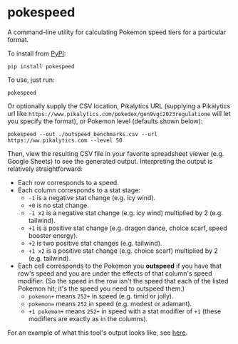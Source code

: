 # pokespeed

A command-line utility for calculating Pokemon speed tiers for a particular format.

To install from [PyPI](https://pypi.org/project/pokespeed/1.0.0/):
```
pip install pokespeed
```

To use, just run:
```
pokespeed
```

Or optionally supply the CSV location, Pikalytics URL (supplying a Pikalytics url like `https://www.pikalytics.com/pokedex/gen9vgc2023regulatione` will let you specify the format), or Pokemon level (defaults shown below):
```
pokespeed --out ./outspeed_benchmarks.csv --url https://ww.pikalytics.com --level 50
```

Then, view the resulting CSV file in your favorite spreadsheet viewer (e.g. Google Sheets) to see the generated output. Interpreting the output is relatively straightforward:
* Each row corresponds to a speed.
* Each column corresponds to a stat stage:
  * `-1` is a negative stat change (e.g. icy wind).
  * `+0` is no stat change.
  * `-1 x2` is a negative stat change (e.g. icy wind) multiplied by 2 (e.g. tailwind).
  * `+1` is a positive stat change (e.g. dragon dance, choice scarf, speed booster energy).
  * `+2` is two positive stat changes (e.g. tailwind).
  * `+1 x2` is a positive stat change (e.g. choice scarf) multiplied by 2 (e.g. tailwind).
* Each cell corresponds to the Pokemon you **outspeed** if you have that row's speed and you are under the effects of that column's speed modifier. (So the speed in the row isn't the speed that each of the listed Pokemon hit; it's the speed you need to outspeed them.)
  * `pokemon+` means `252+` in speed (e.g. timid or jolly).
  * `pokemon=` means `252` in speed (e.g. modest or adamant).
  * `+1 pokemon+` means `252+` in speed with a stat modifier of `+1` (these modifiers are exactly as in the columns).

For an example of what this tool's output looks like, see [here](https://docs.google.com/spreadsheets/d/11ml2mJ-k86F5jxlj2Ziav7uw73nNfJkA_19DEM1uDFM/edit?usp=sharing).
